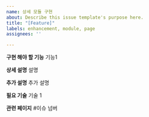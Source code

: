 ```yaml
---
name: 상세 모듈 구현
about: Describe this issue template's purpose here.
title: "[Feature]"
labels: enhancement, module, page
assignees: ''

---
```


**구현 해야 할 기능**
기능1

**상세 설명**
설명

**추가 설명**
추가 설명

**필요 기술**
기술 1

**관련 페이지**
#이슈 넘버
